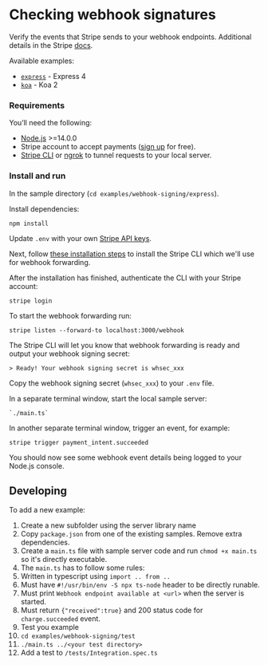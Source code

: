 # Checking webhook signatures

Verify the events that Stripe sends to your webhook endpoints. Additional details in the Stripe [docs](https://stripe.com/docs/webhooks/signatures).

Available examples:
- [`express`](./express) - Express 4
- [`koa`](./koa) - Koa 2

### Requirements

You’ll need the following:

- [Node.js](http://nodejs.org) >=14.0.0
- Stripe account to accept payments ([sign up](https://dashboard.stripe.com/register) for free).
- [Stripe CLI](https://github.com/stripe/stripe-cli) or [ngrok](https://ngrok.com/) to tunnel requests to your local server.

### Install and run

In the sample directory (`cd examples/webhook-signing/express`).

Install dependencies:

    npm install

Update `.env` with your own [Stripe API keys](https://dashboard.stripe.com/account/apikeys).

Next, follow [these installation steps](https://github.com/stripe/stripe-cli#installation) to install the Stripe CLI which we'll use for webhook forwarding.

After the installation has finished, authenticate the CLI with your Stripe account:

    stripe login

To start the webhook forwarding run:

    stripe listen --forward-to localhost:3000/webhook

The Stripe CLI will let you know that webhook forwarding is ready and output your webhook signing secret:

    > Ready! Your webhook signing secret is whsec_xxx

Copy the webhook signing secret (`whsec_xxx`) to your `.env` file.

In a separate terminal window, start the local sample server:

    `./main.ts`

In another separate terminal window, trigger an event, for example:

    stripe trigger payment_intent.succeeded

You should now see some webhook event details being logged to your Node.js console.

## Developing

To add a new example:
1. Create a new subfolder using the server library name
2. Copy `package.json` from one of the existing samples. Remove extra dependencies.
3. Create a `main.ts` file with sample server code and run `chmod +x main.ts` so it's directly executable.
4. The `main.ts` has to follow some rules:
  1. Written in typescript using `import .. from ..`
  2. Must have `#!/usr/bin/env -S npx ts-node` header to be directly runable.
  3. Must print `Webhook endpoint available at <url>` when the server is started.
  4. Must return `{"received":true}` and 200 status code for `charge.succeeded` event.
5. Test you example
  1. `cd examples/webhook-signing/test`
  2. `./main.ts ../<your test directory>`
  3. Add a test to `/tests/Integration.spec.ts`
